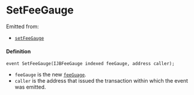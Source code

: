 # SetFeeGauge

Emitted from:

* [`setFeeGauge`](/dev/api/contracts/or-payment-terminals/or-abstract/jbpayoutredemptionpaymentterminal/write/setfeegauge.md)

#### Definition

```
event SetFeeGauge(IJBFeeGauge indexed feeGauge, address caller);
```

* `feeGauge` is the new [`feeGuage`](/dev/api/interfaces/ijbfeegauge.md).
* `caller` is the address that issued the transaction within which the event was emitted.
